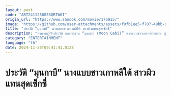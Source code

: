 ```yaml
---
layout: post
code: "ART2411250856QRTW6I"
origin_url: "https://www.sanook.com/movie/176915/"
image: "https://github.com/user-attachments/assets/f9fb1ee5-f707-48bb-9d93-6cd0d0fe777f"
title: "ประวัติ “มุนกาบี” นางแบบชาวเกาหลีใต้ สาวผิวแทนสุดเซ็กซี่"
description: "ทำความรู้จักประวัติ และผลงาน “มุนกาบี (Moon Gabi)” นางแบบชาวเกาหลีผิวแทน สุดเซ็กซี่ แม่ของลูก “จองอูซอง”"
category: "ENTERTAINMENT"
language: "th"
date: 2024-11-25T09:41:41.012Z
---
```


# ประวัติ “มุนกาบี” นางแบบชาวเกาหลีใต้ สาวผิวแทนสุดเซ็กซี่